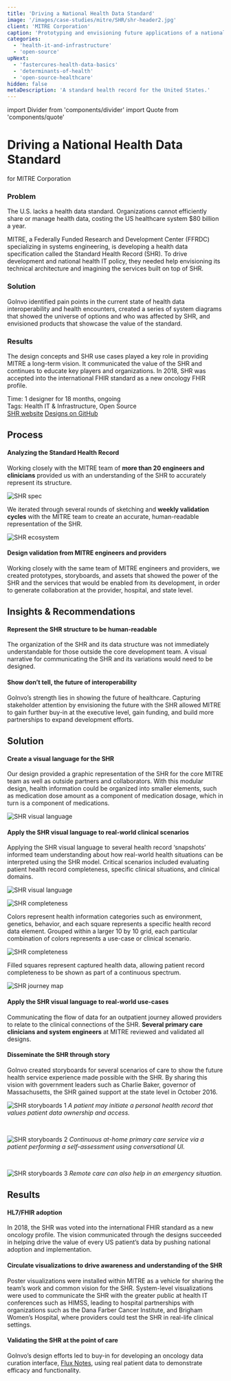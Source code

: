```yaml
---
title: 'Driving a National Health Data Standard'
image: '/images/case-studies/mitre/SHR/shr-header2.jpg'
client: 'MITRE Corporation'
caption: 'Prototyping and envisioning future applications of a national health data standard to drive its development.'
categories:
  - 'health-it-and-infrastructure'
  - 'open-source'
upNext:
  - 'fastercures-health-data-basics'
  - 'determinants-of-health'
  - 'open-source-healthcare'
hidden: false
metaDescription: 'A standard health record for the United States.'
---
```


import Divider from 'components/divider'
import Quote from 'components/quote'

# Driving a National Health Data Standard

for MITRE Corporation

### Problem

The U.S. lacks a health data standard. Organizations cannot efficiently share or manage health data, costing the US healthcare system $80 billion a year.

MITRE, a Federally Funded Research and Development Center (FFRDC) specializing in systems engineering, is developing a health data specification called the Standard Health Record (SHR). To drive development and national health IT policy, they needed help envisioning its technical architecture and imagining the services built on top of SHR.

### Solution

GoInvo identified pain points in the current state of health data interoperability and health encounters, created a series of system diagrams that showed the universe of options and who was affected by SHR, and envisioned products that showcase the value of the standard.

### Results

The design concepts and SHR use cases played a key role in providing MITRE a long-term vision. It communicated the value of the SHR and continues to educate key players and organizations. In 2018, SHR was accepted into the international FHIR standard as a new oncology FHIR profile.

<span class="text--uppercase text--gray text--bold text--spacing text--md">Time:</span> 1 designer for 18 months, ongoing
<br /><span class="text--uppercase text--gray text--bold text--spacing text--md">Tags:</span> Health IT & Infrastructure, Open Source
<br />
<a href="http://standardhealthrecord.org/" target="blank" rel="noopener noreferrer" class="button button--primary button--lg margin-top--double margin-bottom--half margin-right--only-lg">SHR website</a>
<a href="https://github.com/standardhealth/shr_design/tree/master/design" target="blank" rel="noopener noreferrer" class="button button--primary button--lg margin-top--double margin-bottom--half">Designs on GitHub</a>

<Divider />

## Process

#### Analyzing the Standard Health Record

Working closely with the MITRE team of **more than 20 engineers and clinicians** provided us with an understanding of the SHR to accurately represent its structure.

![SHR spec](/images/case-studies/mitre/SHR/shr-spec.jpg)

We iterated through several rounds of sketching and **weekly validation cycles** with the MITRE team to create an accurate, human-readable representation of the SHR.

![SHR ecosystem](/images/case-studies/mitre/SHR/shr-ecosystem2.jpg)

#### Design validation from MITRE engineers and providers

Working closely with the same team of MITRE engineers and providers, we created prototypes, storyboards, and assets that showed the power of the SHR and the services that would be enabled from its development, in order to generate collaboration at the provider, hospital, and state level.

<Divider />

## Insights & Recommendations

#### Represent the SHR structure to be human-readable

The organization of the SHR and its data structure was not immediately understandable for those outside the core development team. A visual narrative for communicating the SHR and its variations would need to be designed.

#### Show don’t tell, the future of interoperability

GoInvo’s strength lies in showing the future of healthcare. Capturing stakeholder attention by envisioning the future with the SHR allowed MITRE to gain further buy-in at the executive level, gain funding, and build more partnerships to expand development efforts.

<Divider />

## Solution

#### Create a visual language for the SHR

Our design provided a graphic representation of the SHR for the core MITRE team as well as outside partners and collaborators. With this modular design, health information could be organized into smaller elements, such as medication dose amount as a component of medication dosage, which in turn is a component of medications.

![SHR visual language](/images/case-studies/mitre/SHR/shr-visual-language.jpg)

#### Apply the SHR visual language to real-world clinical scenarios

Applying the SHR visual language to several health record ‘snapshots’ informed team understanding about how real-world health situations can be interpreted using the SHR model. Critical scenarios included evaluating patient health record completeness, specific clinical situations, and clinical domains.

![SHR visual language](/images/case-studies/mitre/SHR/shr-completeness-full.jpg)

![SHR completeness](/images/case-studies/mitre/SHR/shr-completeness-scenarios.jpg)

Colors represent health information categories such as environment, genetics, behavior, and each square represents a specific health record data element. Grouped within a larger 10 by 10 grid, each particular combination of colors represents a use-case or clinical scenario.

![SHR completeness](/images/case-studies/mitre/SHR/shr-completeness-record.jpg)

Filled squares represent captured health data, allowing patient record completeness to be shown as part of a continuous spectrum.

![SHR journey map](/images/case-studies/mitre/SHR/shr-journey-map-full.jpg)

#### Apply the SHR visual language to real-world use-cases

Communicating the flow of data for an outpatient journey allowed providers to relate to the clinical connections of the SHR. **Several primary care clinicians and system engineers** at MITRE reviewed and validated all designs.

#### Disseminate the SHR through story

GoInvo created storyboards for several scenarios of care to show the future health service experience made possible with the SHR. By sharing this vision with government leaders such as Charlie Baker, governor of Massachusetts, the SHR gained support at the state level in October 2016.

![SHR storyboards 1](/images/case-studies/mitre/SHR/shr-storyboard-initiate.jpg)
_A patient may initiate a personal health record that values patient data ownership and access._

<br />

![SHR storyboards 2](/images/case-studies/mitre/SHR/shr-storyboard-at-home.jpg)
_Continuous at-home primary care service via a patient performing a self-assessment using conversational UI._

<br/>

![SHR storyboards 3](/images/case-studies/mitre/SHR/shr-storyboard-emergency.jpg)
_Remote care can also help in an emergency situation._

<Divider />

## Results

#### HL7/FHIR adoption

In 2018, the SHR was voted into the international FHIR standard as a new oncology profile. The vision communicated through the designs succeeded in helping drive the value of every US patient’s data by pushing national adoption and implementation.

#### Circulate visualizations to drive awareness and understanding of the SHR

Poster visualizations were installed within MITRE as a vehicle for sharing the team’s work and common vision for the SHR. System-level visualizations were used to communicate the SHR with the greater public at health IT conferences such as HIMSS, leading to hospital partnerships with organizations such as the Dana Farber Cancer Institute, and Brigham Women’s Hospital, where providers could test the SHR in real-life clinical settings.

#### Validating the SHR at the point of care

GoInvo’s design efforts led to buy-in for developing an oncology data curation interface, [Flux Notes](https://fluxnotes.org/), using real patient data to demonstrate efficacy and functionality.
